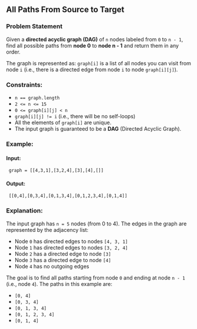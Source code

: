 ## All Paths From Source to Target

### Problem Statement
Given a **directed acyclic graph (DAG)** of `n` nodes labeled from `0` to `n - 1`, find all possible paths from **node 0** to **node n - 1** and return them in any order.

The graph is represented as: `graph[i]` is a list of all nodes you can visit from node `i` (i.e., there is a directed edge from node `i` to node `graph[i][j]`).

### Constraints:
- `n == graph.length`
- `2 <= n <= 15`
- `0 <= graph[i][j] < n`
- `graph[i][j] != i` (i.e., there will be no self-loops)
- All the elements of `graph[i]` are unique.
- The input graph is guaranteed to be a **DAG** (Directed Acyclic Graph).

### Example:

#### Input:
```plaintext
 graph = [[4,3,1],[3,2,4],[3],[4],[]]
```

#### Output:
```plaintext
 [[0,4],[0,3,4],[0,1,3,4],[0,1,2,3,4],[0,1,4]]
```
### Explanation:
The input graph has `n = 5` nodes (from 0 to 4). The edges in the graph are represented by the adjacency list:
- Node `0` has directed edges to nodes `[4, 3, 1]`
- Node `1` has directed edges to nodes `[3, 2, 4]`
- Node `2` has a directed edge to node `[3]`
- Node `3` has a directed edge to node `[4]`
- Node `4` has no outgoing edges

The goal is to find all paths starting from node `0` and ending at node `n - 1` (i.e., node `4`). The paths in this example are:
- `[0, 4]`
- `[0, 3, 4]`
- `[0, 1, 3, 4]`
- `[0, 1, 2, 3, 4]`
- `[0, 1, 4]`

